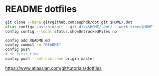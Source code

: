 # README dotfiles

```bash
git clone --bare git@github.com:euphdk/dot.git $HOME/.dot
alias config='/usr/bin/git --git-dir=$HOME/.dot/ --work-tree=$HOME'
config config --local status.showUntrackedFiles no
```

```bash
config add README.md
config commit -m "README"
config push
# or first time
config push --set-upstream origin master
```


<https://www.atlassian.com/git/tutorials/dotfiles>
